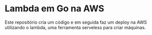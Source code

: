 # Lambda em Go na AWS

Este repositório cria um código e em seguida faz um deploy na AWS utilizando o lambda, uma ferramenta serveless para criar máquinas.

